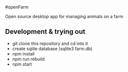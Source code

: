#openFarm

Open source desktop app for managing animals on a farm

## Development & trying out
*  git clone this repository and cd into it
* create sqlite database (sqlite3 farm.db)
* npm install
* npm run rebuild
* npm start
